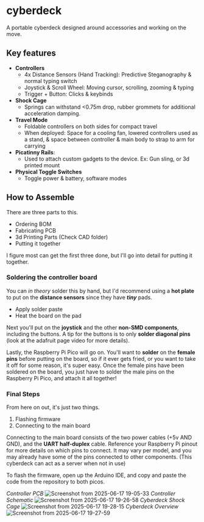 # cyberdeck

A portable cyberdeck designed around accessories and working on the move.

## Key features
* **Controllers**
  * 4x Distance Sensors (Hand Tracking): Predictive Steganography & normal typing switch
  * Joystick & Scroll Wheel: Moving cursor, scrolling, zooming & typing
  * Trigger + Button: Clicks & keybinds
* **Shock Cage**
  * Springs can withstand <0.75m drop, rubber grommets for additional acceleration damping.
* **Travel Mode**
  * Foldable controllers on both sides for compact travel
  * When deployed: Space for a cooling fan, lowered controllers used as a stand, & space between controller & main body to strap to arm for carrying
* **Picatinny Rails**:
  * Used to attach custom gadgets to the device. Ex: Gun sling, or 3d printed mount
* **Physical Toggle Switches**
  * Toggle power & battery, software modes

## How to Assemble

There are three parts to this.
* Ordering BOM
* Fabricating PCB
* 3d Printing Parts (Check CAD folder)
* Putting it together

I figure most can get the first three done, but I'll go into detail for putting it together.

### Soldering the controller board

You can *in theory* solder this by hand, but I'd recommend using a **hot plate** to put on the **distance sensors** since they have ***tiny*** pads.
* Apply solder paste
* Heat the board on the pad

Next you'll put on the **joystick** and the other **non-SMD components**, including the buttons. A tip for the buttons is to only **solder diagonal pins** (look at the adafruit page video for more details).

Lastly, the Raspberry Pi Pico will go on. You'll want to **solder** on the **female pins** before putting on the board, so if it ever gets fried, or you want to take it off for some reason, it's super easy. Once the female pins have been soldered on the board, you just have to solder the male pins on the Raspberry Pi Pico, and attach it all together!

### Final Steps

From here on out, it's just two things.

1. Flashing firmware
2. Connecting to the main board

Connecting to the main board consists of the two power cables (+5v AND GND), and the **UART half-duplex** cable. Reference your Raspberry Pi pinout for more details on which pins to connect. It may vary per model, and you may already have some of the pins connected to other components. (This cyberdeck can act as a server when not in use)

To flash the firmware, open up the Arduino IDE, and copy and paste the code from the repository to both picos.
 
*Controller PCB*
![Screenshot from 2025-06-17 19-05-33](https://github.com/user-attachments/assets/8740184a-b96f-4e45-bff1-255faea711cf)
*Controller Schematic*
![Screenshot from 2025-06-17 19-26-58](https://github.com/user-attachments/assets/3c258b73-d096-48af-bd67-9d11ff454e85)
*Cyberdeck Shock Cage* 
![Screenshot from 2025-06-17 19-28-15](https://github.com/user-attachments/assets/7286ffef-c5e1-44ff-914b-aecd7f85963c)
*Cyberdeck Overview*
![Screenshot from 2025-06-17 19-27-59](https://github.com/user-attachments/assets/55fd7a1e-4ec0-47d6-acad-c81c3e222f0d)


